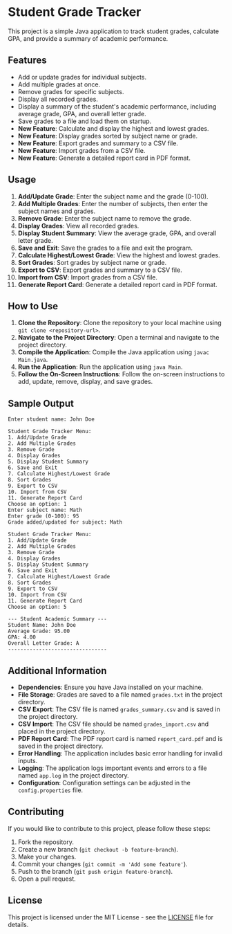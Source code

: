 # Student Grade Tracker

This project is a simple Java application to track student grades, calculate GPA, and provide a summary of academic performance.

## Features

- Add or update grades for individual subjects.
- Add multiple grades at once.
- Remove grades for specific subjects.
- Display all recorded grades.
- Display a summary of the student's academic performance, including average grade, GPA, and overall letter grade.
- Save grades to a file and load them on startup.
- **New Feature**: Calculate and display the highest and lowest grades.
- **New Feature**: Display grades sorted by subject name or grade.
- **New Feature**: Export grades and summary to a CSV file.
- **New Feature**: Import grades from a CSV file.
- **New Feature**: Generate a detailed report card in PDF format.

## Usage

1. **Add/Update Grade**: Enter the subject name and the grade (0-100).
2. **Add Multiple Grades**: Enter the number of subjects, then enter the subject names and grades.
3. **Remove Grade**: Enter the subject name to remove the grade.
4. **Display Grades**: View all recorded grades.
5. **Display Student Summary**: View the average grade, GPA, and overall letter grade.
6. **Save and Exit**: Save the grades to a file and exit the program.
7. **Calculate Highest/Lowest Grade**: View the highest and lowest grades.
8. **Sort Grades**: Sort grades by subject name or grade.
9. **Export to CSV**: Export grades and summary to a CSV file.
10. **Import from CSV**: Import grades from a CSV file.
11. **Generate Report Card**: Generate a detailed report card in PDF format.

## How to Use

1. **Clone the Repository**: Clone the repository to your local machine using `git clone <repository-url>`.
2. **Navigate to the Project Directory**: Open a terminal and navigate to the project directory.
3. **Compile the Application**: Compile the Java application using `javac Main.java`.
4. **Run the Application**: Run the application using `java Main`.
5. **Follow the On-Screen Instructions**: Follow the on-screen instructions to add, update, remove, display, and save grades.

## Sample Output

```
Enter student name: John Doe

Student Grade Tracker Menu:
1. Add/Update Grade
2. Add Multiple Grades
3. Remove Grade
4. Display Grades
5. Display Student Summary
6. Save and Exit
7. Calculate Highest/Lowest Grade
8. Sort Grades
9. Export to CSV
10. Import from CSV
11. Generate Report Card
Choose an option: 1
Enter subject name: Math
Enter grade (0-100): 95
Grade added/updated for subject: Math

Student Grade Tracker Menu:
1. Add/Update Grade
2. Add Multiple Grades
3. Remove Grade
4. Display Grades
5. Display Student Summary
6. Save and Exit
7. Calculate Highest/Lowest Grade
8. Sort Grades
9. Export to CSV
10. Import from CSV
11. Generate Report Card
Choose an option: 5

--- Student Academic Summary ---
Student Name: John Doe
Average Grade: 95.00
GPA: 4.00
Overall Letter Grade: A
--------------------------------
```

## Additional Information

- **Dependencies**: Ensure you have Java installed on your machine.
- **File Storage**: Grades are saved to a file named `grades.txt` in the project directory.
- **CSV Export**: The CSV file is named `grades_summary.csv` and is saved in the project directory.
- **CSV Import**: The CSV file should be named `grades_import.csv` and placed in the project directory.
- **PDF Report Card**: The PDF report card is named `report_card.pdf` and is saved in the project directory.
- **Error Handling**: The application includes basic error handling for invalid inputs.
- **Logging**: The application logs important events and errors to a file named `app.log` in the project directory.
- **Configuration**: Configuration settings can be adjusted in the `config.properties` file.

## Contributing

If you would like to contribute to this project, please follow these steps:

1. Fork the repository.
2. Create a new branch (`git checkout -b feature-branch`).
3. Make your changes.
4. Commit your changes (`git commit -m 'Add some feature'`).
5. Push to the branch (`git push origin feature-branch`).
6. Open a pull request.

## License

This project is licensed under the MIT License - see the [LICENSE](LICENSE) file for details.
